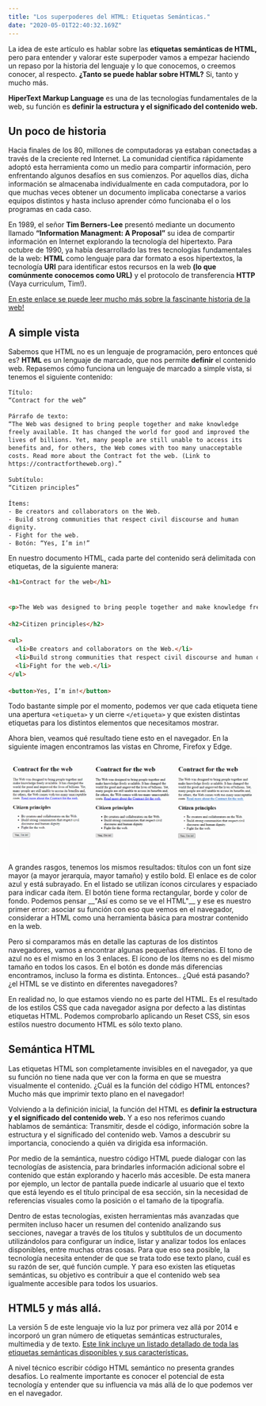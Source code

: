```yaml
---
title: "Los superpoderes del HTML: Etiquetas Semánticas."
date: "2020-05-01T22:40:32.169Z"
---
```


La idea de este artículo es hablar sobre las **etiquetas semánticas de HTML,** pero para entender y valorar este superpoder vamos a empezar haciendo un repaso por la historia del lenguaje y lo que conocemos, o creemos conocer, al respecto. __¿Tanto se puede hablar sobre HTML?__ Si, tanto y mucho más.

**HiperText Markup Language** es una de las tecnologías fundamentales de la web, su función es **definir la estructura y el significado del contenido web.**

## Un poco de historia
Hacia finales de los 80, millones de computadoras ya estaban conectadas a través de la creciente red Internet. La comunidad científica rápidamente adoptó esta herramienta como un medio para compartir información, pero enfrentando algunos desafíos en sus comienzos. Por aquellos días, dicha información se almacenaba individualmente en cada computadora, por lo que muchas veces obtener un documento implicaba conectarse a varios equipos distintos y hasta incluso aprender cómo funcionaba el o los programas en cada caso.

En 1989, el señor **Tim Berners-Lee** presentó mediante un documento llamado **“Information Managment: A Proposal”** su idea de compartir información en Internet explorando la tecnología del hipertexto. Para octubre de 1990, ya había desarrollado las tres tecnologías fundamentales de la web: **HTML** como lenguaje para dar formato a esos hipertextos, la tecnología **URI** para identificar estos recursos en la web __(lo que comúnmente conocemos como URL)__ y el protocolo de transferencia **HTTP** (Vaya curriculum, Tim!).

[En este enlace se puede leer mucho más sobre la fascinante historia de la web!](https://webfoundation.org/about/vision/history-of-the-web/)

## A simple vista
Sabemos que HTML no es un lenguaje de programación, pero entonces qué es? **HTML** es un lenguaje de marcado, que nos permite **definir** el contenido web. Repasemos cómo funciona un lenguaje de marcado a simple vista, si tenemos el siguiente contenido:

```
Título: 
“Contract for the web”

Párrafo de texto: 
“The Web was designed to bring people together and make knowledge freely available. It has changed the world for good and improved the lives of billions. Yet, many people are still unable to access its benefits and, for others, the Web comes with too many unacceptable costs. Read more about the Contract fot the web. (Link to https://contractfortheweb.org).”

Subtítulo: 
“Citizen principles”

Ítems: 
- Be creators and collaborators on the Web.
- Build strong communities that respect civil discourse and human dignity.
- Fight for the web.
- Botón: “Yes, I’m in!”
```

En nuestro documento HTML, cada parte del contenido será delimitada con etiquetas, de la siguiente manera:

```html
<h1>Contract for the web</h1>


<p>The Web was designed to bring people together and make knowledge freely available. It has changed the world for good and improved the lives of billions. Yet, many people are still unable to access its benefits and, for others, the Web comes with too many unacceptable costs. <a href="https://contractfortheweb.org/">Read more about the Contract fot the web.</a></p>

<h2>Citizen principles</h2>

<ul>
  <li>Be creators and collaborators on the Web.</li>
  <li>Build strong communities that respect civil discourse and human dignity.</li>
  <li>Fight for the web.</li>
</ul>

<button>Yes, I’m in!</button>
```

Todo bastante simple por el momento, podemos ver que cada etiqueta tiene una apertura `<etiqueta>` y un cierre `</etiqueta>` y que existen distintas etiquetas para los distintos elementos que necesitamos mostrar.

Ahora bien, veamos qué resultado tiene esto en el navegador. En la siguiente imagen encontramos las vistas en Chrome, Firefox y Edge.

<img src="./browser-preview.jpg" aria-describedby="browser-preview-description"/>

<p id="browser-preview-description">A grandes rasgos, tenemos los mismos resultados: títulos con un font size mayor (a mayor jerarquía, mayor tamaño) y estilo bold. El enlace es de color azul y está subrayado. En el listado se utilizan íconos circulares y espaciado para indicar cada ítem. El botón tiene forma rectangular, borde y color de fondo. Podemos pensar __"Así es como se ve el HTML"__ y ese es nuestro primer error: asociar su función con eso que vemos en el navegador, considerar a HTML como una herramienta básica para mostrar contenido en la web.</a>

Pero si comparamos más en detalle las capturas de los distintos navegadores, vamos a encontrar algunas pequeñas diferencias. El tono de azul no es el mismo en los 3 enlaces. El ícono de los ítems no es del mismo tamaño en todos los casos. En el botón es donde más diferencias encontramos, incluso la forma es distinta. Entonces.. ¿Qué está pasando? ¿el HTML se ve distinto en diferentes navegadores?

En realidad no, lo que estamos viendo no es parte del HTML. Es el resultado de los estilos CSS que cada navegador asigna por defecto a las distintas etiquetas HTML. Podemos comprobarlo aplicando un Reset CSS, sin esos estilos nuestro documento HTML es sólo texto plano.

## Semántica HTML
Las etiquetas HTML son completamente invisibles en el navegador, ya que su función no tiene nada que ver con la forma en que se muestra visualmente el contenido. ¿Cuál es la función del código HTML entonces? Mucho más que imprimir texto plano en el navegador!

Volviendo a la definición inicial, la función del HTML es **definir la estructura y el significado del contenido web.** Y a eso nos referimos cuando hablamos de semántica: Transmitir, desde el código, información sobre la estructura y el significado del contenido web. Vamos a descubrir su importancia, conociendo a quién va dirigida esa información.

Por medio de la semántica, nuestro código HTML puede dialogar con las tecnologías de asistencia, para brindarles información adicional sobre el contenido que están explorando y hacerlo más accesible. De esta manera por ejemplo, un lector de pantalla puede indicarle al usuario que el texto que está leyendo es el título principal de esa sección, sin la necesidad de referencias visuales como la posición o el tamaño de la tipografía.

Dentro de estas tecnologías, existen herramientas más avanzadas que permiten incluso hacer un resumen del contenido analizando sus secciones, navegar a través de los títulos y subtítulos de un documento utilizándolos para configurar un índice, listar y analizar todos los enlaces disponibles, entre muchas otras cosas. Para que eso sea posible, la tecnología necesita entender de que se trata todo ese texto plano, cuál es su razón de ser, qué función cumple. Y para eso existen las etiquetas semánticas, su objetivo es contribuir a que el contenido web sea igualmente accesible para todos los usuarios.

## HTML5 y más allá.

La versión 5 de este lenguaje vio la luz por primera vez allá por 2014 e incorporó un gran número de etiquetas semánticas estructurales, multimedia y de texto. [Este link incluye un listado detallado de toda las etiquetas semánticas disponibles y sus características.](https://developer.mozilla.org/en-US/docs/Web/HTML/Element)

A nivel técnico escribir código HTML semántico no presenta grandes desafíos. Lo realmente importante es conocer el potencial de esta tecnología y entender que su influencia va más allá de lo que podemos ver en el navegador.